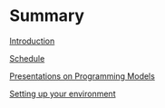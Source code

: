 # Summary

[Introduction](./intro.md)

[Schedule](schedule.md)

[Presentations on Programming Models](programming_models_talks.md)

[Setting up your environment](environment.md)
